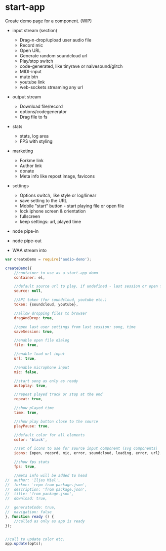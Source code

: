 # start-app

Create demo page for a component. (WIP)

* input stream (section)
	* Drag-n-drop/upload user audio file
	* Record mic
	* Open URL
	* Generate random soundcloud url
	* Play/stop switch
	* code-generated, like tinyrave or naivesound/glitch
	* MIDI-input
	* mute btn
	* youtube link
	* web-sockets streaming any url
* output stream
	* Download file/record
	* options/codegenerator
	* Drag file to fs
* stats
	* stats, log area
	* FPS with styling
* marketing
	* Forkme link
	* Author link
	* donate
	* Meta info like repost image, favicons
* settings
	* Options switch, like style or log/linear
	* save setting to the URL
	* Mobile "start" button - start playing file or open file
	* lock iphone screen & orientation
	* fullscreen
	* keep settings: url, played time

* node pipe-in
* node pipe-out
* WAA stream into


```js
var createDemo = require('audio-demo');

createDemo({
	//container to use as a start-app demo
	container: el,

	//default source url to play, if undefined - last session or open file dialog will be shown
	source: null,

	//API token (for soundcloud, youtube etc.)
	token: {soundcloud, youtube},

	//allow dropping files to browser
	dragAndDrop: true,

	//open last user settings from last session: song, time
	saveSession: true,

	//enable open file dialog
	file: true,

	//enable load url input
	url: true,

	//enable microphone input
	mic: false,

	//start song as only as ready
	autoplay: true,

	//repeat played track or stop at the end
	repeat: true,

	//show played time
	time: true,

	//show play button close to the source
	playPause: true,

	//default color for all elements
	color: 'black',

	//set of icons to use for source input component (svg components)
	icons: {open, record, mic, error, soundcloud, loading, error, url},

	//show fps stats
	fps: true,

	//meta info will be added to head
//	author: 'Iljas Miel',
//	forkme: 'repo from package.json',
//	description: 'from package.json',
//	title: 'from package.json',
//	download: true,

//	generateCode: true,
//	navigation: false
}, function ready () {
	//called as only as app is ready
});


//call to update color etc.
app.update(opts);
```
